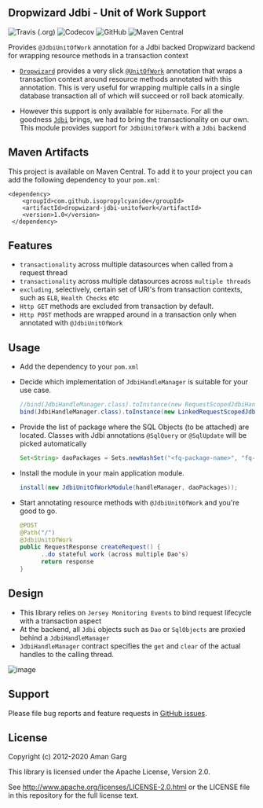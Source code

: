 ## Dropwizard Jdbi - Unit of Work Support
![Travis (.org)](https://img.shields.io/travis/isopropylcyanide/dropwizard-jdbi-unitofwork)
![Codecov](https://img.shields.io/codecov/c/github/isopropylcyanide/dropwizard-jdbi-unitofwork?color=green)
![GitHub](https://img.shields.io/github/license/isopropylcyanide/dropwizard-jdbi-unitofwork?color=blue)
![Maven Central](https://img.shields.io/maven-central/v/com.github.isopropylcyanide/dropwizard-jdbi-unitofwork)

Provides `@JdbiUnitOfWork` annotation for a Jdbi backed Dropwizard backend for wrapping resource methods in a transaction context

- [`Dropwizard`](https://github.com/dropwizard/dropwizard) provides a very slick [`@UnitOfWork`](https://www.dropwizard.io/en/latest/manual/hibernate.html) annotation that wraps a transaction context around resource methods annotated with this annotation. This is very useful for wrapping multiple calls in a single database transaction all of which will succeed or roll back atomically. 

- However this support is only available for `Hibernate`. For all the goodness [`Jdbi`](http://jdbi.org/jdbi2/) brings, we had to bring the transactionality on our own. This module provides support for `JdbiUnitOfWork` with a `Jdbi` backend

## Maven Artifacts

This project is available on Maven Central. To add it to your project you can add the following dependency to your
`pom.xml`:

    <dependency>
        <groupId>com.github.isopropylcyanide</groupId>
        <artifactId>dropwizard-jdbi-unitofwork</artifactId>
        <version>1.0</version>
     </dependency>

## Features

- `transactionality` across multiple datasources when called from a request thread
- `transactionality` across multiple datasources across `multiple threads`
- `excluding`, selectively, certain set of URI's from transaction contexts, such as `ELB`, `Health Checks` etc
- `Http GET` methods are excluded from transaction by default. 
- `Http POST` methods are wrapped around in a transaction only when annotated with `@JdbiUnitOfWork`

## Usage 

- Add the dependency to your `pom.xml`

- Decide which implementation of `JdbiHandleManager` is suitable for your use case.

  ```java
  //bind(JdbiHandleManager.class).toInstance(new RequestScopedJdbiHandleManager(dbi)); 
  bind(JdbiHandleManager.class).toInstance(new LinkedRequestScopedJdbiHandleManager(dbi)); 
  ```

- Provide the list of package where the SQL Objects (to be attached) are located. Classes with Jdbi annotations `@SqlQuery` or `@SqlUpdate` will be picked automatically

  ```java
  Set<String> daoPackages = Sets.newHashSet("<fq-package-name>", "fq-package-name", ...);
  ````

- Install the module in your main application module.

  ```java
  install(new JdbiUnitOfWorkModule(handleManager, daoPackages));
  ```

- Start annotating resource methods with `@JdbiUnitOfWork` and you're good to go.
    ```java
    @POST
    @Path("/")
    @JdbiUnitOfWork
    public RequestResponse createRequest() {
          ..do stateful work (across multiple Dao's)
          return response 
    }
    ```

## Design

- This library relies on `Jersey Monitoring Events` to bind request lifecycle with a transaction aspect
- At the backend, all `Jdbi` objects such as `Dao` or `SqlObjects` are proxied behind a `JdbiHandleManager`
- `JdbiHandleManager` contract specifies the `get` and `clear` of the actual handles to the calling thread.

![image](https://user-images.githubusercontent.com/12872673/80287874-a0e9d080-8751-11ea-8aab-ece79acaa1e0.png)


## Support

Please file bug reports and feature requests in [GitHub issues](https://github.com/isopropylcyanide/dropwizard-jdbi-unitofwork/issues).


## License

Copyright (c) 2012-2020 Aman Garg

This library is licensed under the Apache License, Version 2.0.

See http://www.apache.org/licenses/LICENSE-2.0.html or the LICENSE file in this repository for the full license text.
